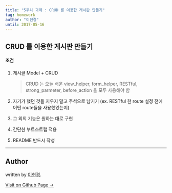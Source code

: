 ```yaml
---
title: "5주차 과제 : CRUD 를 이용한 게시판 만들기"
tag: homework
author: "이현경"
until: 2017-05-16
---
```


## CRUD 를 이용한 게시판 만들기

#### 조건

1. 게시글 Model + CRUD 

	> CRUD 는 오늘 배운 view_helper, form_helper, RESTful, strong_parmeter, before_action 을 모두 사용해야 함

3. 자기가 했던 것들 지우지 말고 주석으로 남기기 
	(ex. RESTful 한 route 설정 전에 어떤 route들을 사용했었는지)
    
4. 그 외의 기능은 원하는 대로 구현

5. 간단한 부트스트랩 적용 

6. README 반드시 작성


---
## Author

written by [이현경](https://hyunkyung12.github.io).


<a href="https://hyunkyung12.github.io" target="_blank" class="btn btn-black"><i class="fa fa-github fa-lg"></i> Visit on Github Page &rarr;</a>

